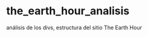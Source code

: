 the_earth_hour_analisis
=======================

análisis de los divs, estructura del sitio The Earth Hour
